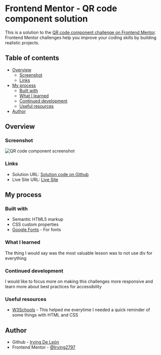 # Frontend Mentor - QR code component solution

This is a solution to the [QR code component challenge on Frontend Mentor](https://www.frontendmentor.io/challenges/qr-code-component-iux_sIO_H). Frontend Mentor challenges help you improve your coding skills by building realistic projects. 

## Table of contents

- [Overview](#overview)
  - [Screenshot](#screenshot)
  - [Links](#links)
- [My process](#my-process)
  - [Built with](#built-with)
  - [What I learned](#what-i-learned)
  - [Continued development](#continued-development)
  - [Useful resources](#useful-resources)
- [Author](#author)

## Overview

### Screenshot

![QR code component screenshot](/images/ScreenshotQRcodecomponentIrvingDeLeón.png)

### Links

- Solution URL: [Solution code on Github](https://github.com/Irving2797/qr-code-component)
- Live Site URL: [Live Site](https://irving2797.github.io/qr-code-component/)

## My process

### Built with

- Semantic HTML5 markup
- CSS custom properties
- [Google Fonts](https://fonts.google.com/) - For fonts

### What I learned

The thing I would say was the most valuable lesson was to not use div for everything

### Continued development

I would like to focus more on making this challenges more responsive and learn more about best practices for accessibility

### Useful resources

- [W3Schools](https://www.w3schools.com/) - This helped me everytime I needed a quick reminder of some things with HTML and CSS

## Author

- Github - [Irving De León](https://github.com/Irving2797)
- Frontend Mentor - [@Irving2797](https://www.frontendmentor.io/profile/Irving2797)
